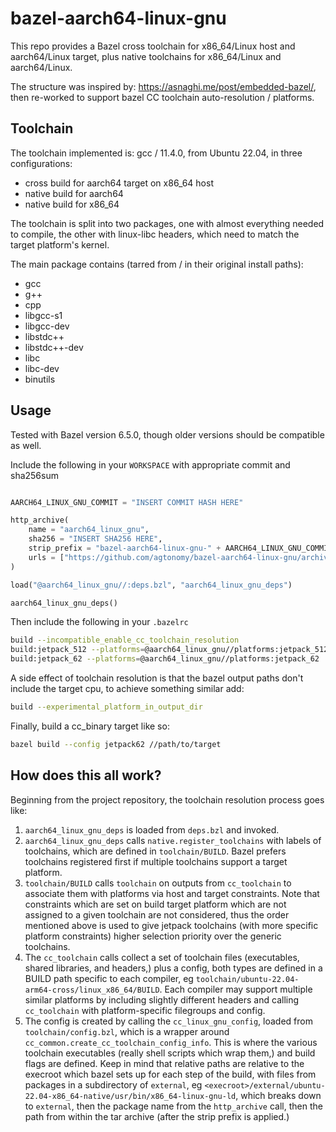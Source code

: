 # bazel-aarch64-linux-gnu
This repo provides a Bazel cross toolchain for x86_64/Linux host and aarch64/Linux
target, plus native toolchains for x86_64/Linux and aarch64/Linux.

The structure was inspired by: https://asnaghi.me/post/embedded-bazel/,
then re-worked to support bazel CC toolchain auto-resolution / platforms.

## Toolchain
The toolchain implemented is: gcc / 11.4.0, from Ubuntu 22.04, in three configurations:
 - cross build for aarch64 target on x86_64 host
 - native build for aarch64
 - native build for x86_64

The toolchain is split into two packages, one with almost everything needed to compile,
the other with linux-libc headers, which need to match the target platform's kernel.

The main package contains (tarred from / in their original install paths):
 - gcc
 - g++
 - cpp
 - libgcc-s1
 - libgcc-dev
 - libstdc++
 - libstdc++-dev
 - libc
 - libc-dev
 - binutils

## Usage

Tested with Bazel version 6.5.0, though older versions should be compatible as well.

Include the following in your `WORKSPACE` with appropriate commit and sha256sum

```python

AARCH64_LINUX_GNU_COMMIT = "INSERT COMMIT HASH HERE"

http_archive(
    name = "aarch64_linux_gnu",
    sha256 = "INSERT SHA256 HERE",
    strip_prefix = "bazel-aarch64-linux-gnu-" + AARCH64_LINUX_GNU_COMMIT,
    urls = ["https://github.com/agtonomy/bazel-aarch64-linux-gnu/archive/" + AARCH64_LINUX_GNU_COMMIT + ".tar.gz"],
)

load("@aarch64_linux_gnu//:deps.bzl", "aarch64_linux_gnu_deps")

aarch64_linux_gnu_deps()
```

Then include the following in your `.bazelrc`
```bash
build --incompatible_enable_cc_toolchain_resolution
build:jetpack_512 --platforms=@aarch64_linux_gnu//platforms:jetpack_512
build:jetpack_62 --platforms=@aarch64_linux_gnu//platforms:jetpack_62
```

A side effect of toolchain resolution is that the bazel output paths don't include the target cpu,
to achieve something similar add:

```bash
build --experimental_platform_in_output_dir
```

Finally, build a cc_binary target like so:
```bash
bazel build --config jetpack62 //path/to/target
```

## How does this all work?
Beginning from the project repository, the toolchain resolution process goes like:
1. `aarch64_linux_gnu_deps` is loaded from `deps.bzl` and invoked.
2. `aarch64_linux_gnu_deps` calls `native.register_toolchains` with labels of toolchains,
    which are defined in `toolchain/BUILD`. Bazel prefers toolchains registered first if
    multiple toolchains support a target platform.
3. `toolchain/BUILD` calls `toolchain` on outputs from `cc_toolchain` to associate them
    with platforms via host and target constraints. Note that constraints which are set
    on build target platform which are not assigned to a given toolchain are not considered,
    thus the order mentioned above is used to give jetpack toolchains (with more specific
    platform constraints) higher selection priority over the generic toolchains.
4. The `cc_toolchain` calls collect a set of toolchain files (executables, shared libraries,
    and headers,) plus a config, both types are defined in a BUILD path specific to each
    compiler, eg `toolchain/ubuntu-22.04-arm64-cross/linux_x86_64/BUILD`. Each compiler may
    support multiple similar platforms by including slightly different headers and calling
    `cc_toolchain` with platform-specific filegroups and config.
5. The config is created by calling the `cc_linux_gnu_config`, loaded from `toolchain/config.bzl`,
    which is a wrapper around `cc_common.create_cc_toolchain_config_info`. This is where the
    various toolchain executables (really shell scripts which wrap them,) and build flags are
    defined. Keep in mind that relative paths are relative to the execroot which bazel sets
    up for each step of the build, with files from packages in a subdirectory of `external`,
    eg `<execroot>/external/ubuntu-22.04-x86_64-native/usr/bin/x86_64-linux-gnu-ld`, which
    breaks down to `external`, then the package name from the `http_archive` call, then the
    path from within the tar archive (after the strip prefix is applied.)
